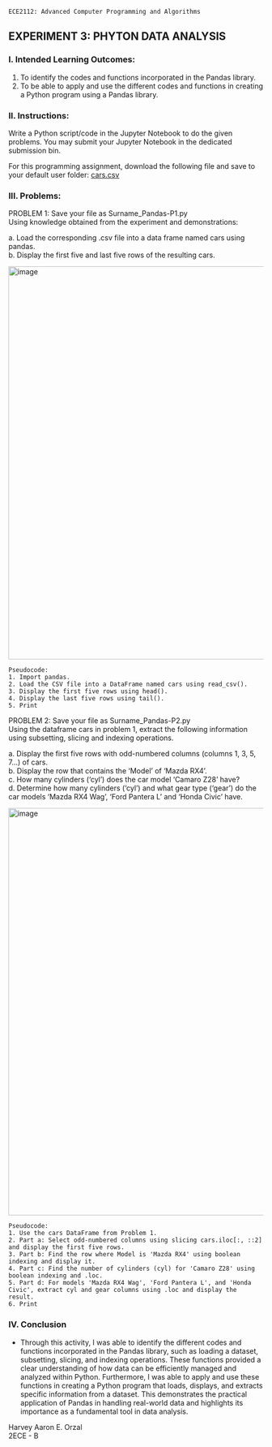 `ECE2112: Advanced Computer Programming and Algorithms`
## EXPERIMENT 3: PHYTON DATA ANALYSIS

### I. Intended Learning Outcomes:

1. To identify the codes and functions incorporated in the Pandas library.  
2. To be able to apply and use the different codes and functions in creating a Python program using a
Pandas library.

### II. Instructions:

Write a Python script/code in the Jupyter Notebook to do the given problems. You may submit your Jupyter Notebook in the dedicated submission bin.  
  
For this programming assignment, download the following file and save to your default user folder: 
[cars.csv](https://github.com/user-attachments/files/22256285/cars.csv)

### III. Problems:
PROBLEM 1: Save your file as Surname_Pandas-P1.py    
Using knowledge obtained from the experiment and demonstrations:  

a. Load the corresponding .csv file into a data frame named cars using pandas.  
b. Display the first five and last five rows of the resulting cars.


<img width="749" height="775" alt="image" src="https://github.com/user-attachments/assets/08925c84-8970-4e08-9e94-fd873e92a5ed" />  
  
```
Pseudocode:
1. Import pandas.
2. Load the CSV file into a DataFrame named cars using read_csv().
3. Display the first five rows using head().
4. Display the last five rows using tail().
5. Print
```

PROBLEM 2: Save your file as Surname_Pandas-P2.py  
Using the dataframe cars in problem 1, extract the following information using subsetting, slicing and
indexing operations.  

a. Display the first five rows with odd-numbered columns (columns 1, 3, 5, 7...) of cars.  
b. Display the row that contains the ‘Model’ of ‘Mazda RX4’.  
c. How many cylinders (‘cyl’) does the car model ‘Camaro Z28’ have?  
d. Determine how many cylinders (‘cyl’) and what gear type (‘gear’) do the car models ‘Mazda RX4
Wag’, ‘Ford Pantera L’ and ‘Honda Civic’ have.  


<img width="599" height="803" alt="image" src="https://github.com/user-attachments/assets/fb627d6c-30b2-4382-8869-1beeb0dedc86" />  
  
```
Pseudocode:
1. Use the cars DataFrame from Problem 1.
2. Part a: Select odd-numbered columns using slicing cars.iloc[:, ::2] and display the first five rows.
3. Part b: Find the row where Model is 'Mazda RX4' using boolean indexing and display it.
4. Part c: Find the number of cylinders (cyl) for 'Camaro Z28' using boolean indexing and .loc.
5. Part d: For models 'Mazda RX4 Wag', 'Ford Pantera L', and 'Honda Civic', extract cyl and gear columns using .loc and display the result.
6. Print
```

### IV. Conclusion

- Through this activity, I was able to identify the different codes and functions incorporated in the Pandas library, such as loading a dataset, subsetting, slicing, and indexing operations. These functions provided a clear understanding of how data can be efficiently managed and analyzed within Python. Furthermore, I was able to apply and use these functions in creating a Python program that loads, displays, and extracts specific information from a dataset. This demonstrates the practical application of Pandas in handling real-world data and highlights its importance as a fundamental tool in data analysis.

Harvey Aaron E. Orzal  
2ECE - B





